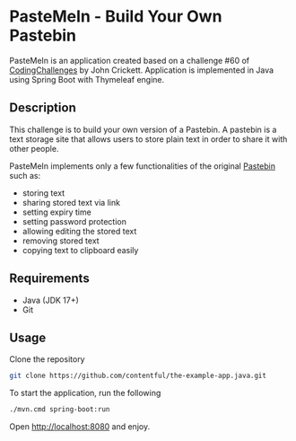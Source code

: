 # PasteMeIn - Build Your Own Pastebin

PasteMeIn is an application created based on a challenge #60 of [CodingChallenges](https://codingchallenges.fyi/challenges/challenge-pastebin) by John Crickett.
Application is implemented in Java using Spring Boot with Thymeleaf engine.

## Description

This challenge is to build your own version of a Pastebin. A pastebin is a text storage site that allows users to store plain text in order to share it with other people.

PasteMeIn implements only a few functionalities of the original [Pastebin](https://pastebin.com/) such as:

- storing text
- sharing stored text via link
- setting expiry time
- setting password protection
- allowing editing the stored text
- removing stored text
- copying text to clipboard easily

## Requirements

- Java (JDK 17+)
- Git

## Usage

Clone the repository

```bash
git clone https://github.com/contentful/the-example-app.java.git
```
To start the application, run the following

```bash
./mvn.cmd spring-boot:run
```

Open [http://localhost:8080](http://localhost:8080) and enjoy.